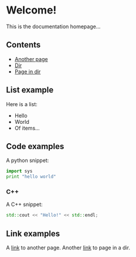 # Welcome!

This is the documentation homepage...

Contents
--------
* [Another page](another-page.md)
* [Dir](test-dir/)
* [Page in dir](test-dir/page-in-dir.md)

## List example

Here is a list:
- Hello
- World
- Of items...

## Code examples

A python snippet:

``` python
import sys
print "hello world"
```

### C++

A C++ snippet:


``` c++
std::cout << "Hello!" << std::endl;
```

## Link examples

A [link](another-page.md) to another page.
Another [link](test-dir/page-in-dir.md) to page in a dir.


